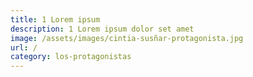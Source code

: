 ```yaml
---
title: 1 Lorem ipsum
description: 1 Lorem ipsum dolor set amet
image: /assets/images/cintia-susñar-protagonista.jpg
url: /
category: los-protagonistas
---
```

